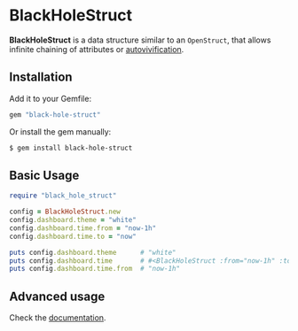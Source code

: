 # BlackHoleStruct

**BlackHoleStruct** is a data structure similar to an `OpenStruct`, that allows
infinite chaining of attributes or [autovivification](https://en.wikipedia.org/wiki/Autovivification).  

## Installation

Add it to your Gemfile:

```ruby
gem "black-hole-struct"
```

Or install the gem manually:

```sh
$ gem install black-hole-struct
```

## Basic Usage

```ruby
require "black_hole_struct"

config = BlackHoleStruct.new
config.dashboard.theme = "white"
config.dashboard.time.from = "now-1h"
config.dashboard.time.to = "now"

puts config.dashboard.theme      # "white"
puts config.dashboard.time       # #<BlackHoleStruct :from="now-1h" :to="now">
puts config.dashboard.time.from  # "now-1h"
```

## Advanced usage

Check the [documentation](http://www.rubydoc.info/github/mickey/black-hole-struct/master/BlackHoleStruct).
